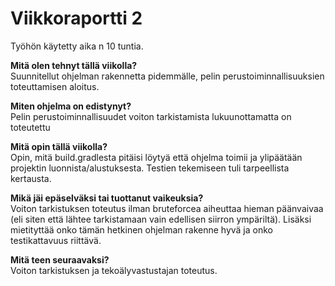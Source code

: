 # Viikkoraportti 2

Työhön käytetty aika n 10 tuntia.

**Mitä olen tehnyt tällä viikolla?**  
Suunnitellut ohjelman rakennetta pidemmälle, pelin perustoiminnallisuuksien toteuttamisen aloitus.

**Miten ohjelma on edistynyt?**  
Pelin perustoiminnallisuudet voiton tarkistamista lukuunottamatta on toteutettu

**Mitä opin tällä viikolla?**  
Opin, mitä build.gradlesta pitäisi löytyä että ohjelma toimii ja ylipäätään projektin luonnista/alustuksesta. Testien tekemiseen tuli tarpeellista kertausta.

**Mikä jäi epäselväksi tai tuottanut vaikeuksia?**  
Voiton tarkistuksen toteutus ilman bruteforcea aiheuttaa hieman päänvaivaa (eli siten että lähtee tarkistamaan vain edellisen siirron ympäriltä). Lisäksi mietityttää onko tämän hetkinen ohjelman rakenne hyvä ja onko testikattavuus riittävä.

**Mitä teen seuraavaksi?**  
Voiton tarkistuksen ja tekoälyvastustajan toteutus.